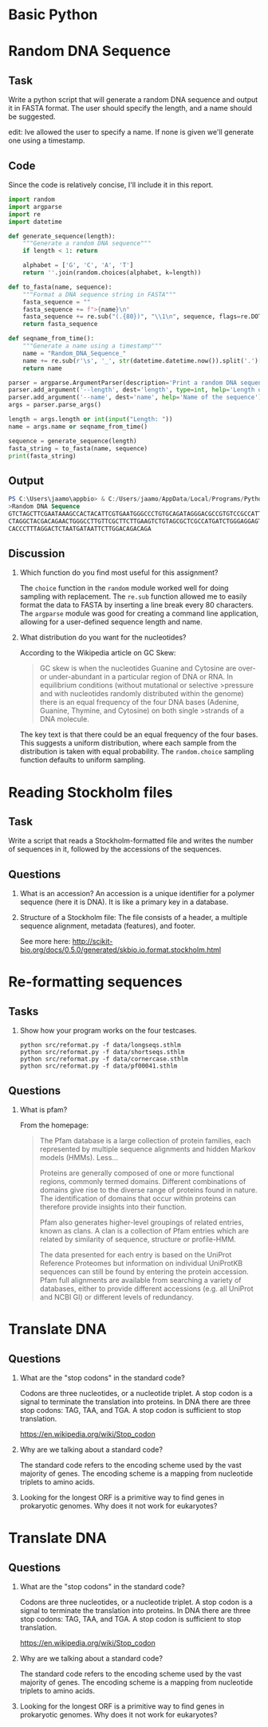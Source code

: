 # Basic Python

# Random DNA Sequence

## Task

Write a python script that will generate a random DNA sequence and output it in FASTA format. The user should specify the length, and a name should be suggested.

edit: Ive allowed the user to specify a name. If none is given we'll generate one using a timestamp.

## Code

Since the code is relatively concise, I'll include it in this report.

```python
import random
import argparse
import re
import datetime

def generate_sequence(length):
    """Generate a random DNA sequence"""
    if length < 1: return

    alphabet = ['G', 'C', 'A', 'T']
    return ''.join(random.choices(alphabet, k=length))

def to_fasta(name, sequence):
    """Format a DNA sequence string in FASTA"""
    fasta_sequence = ""
    fasta_sequence += f">{name}\n"
    fasta_sequence += re.sub("(.{80})", "\\1\n", sequence, flags=re.DOTALL)
    return fasta_sequence

def seqname_from_time():
    """Generate a name using a timestamp"""
    name = "Random_DNA_Sequence_"
    name += re.sub(r'\s', '_', str(datetime.datetime.now()).split('.')[0])
    return name

parser = argparse.ArgumentParser(description='Print a random DNA sequence in FASTA format')
parser.add_argument('--length', dest='length', type=int, help='Length of the DNA sequence')
parser.add_argument('--name', dest='name', help='Name of the sequence')
args = parser.parse_args()

length = args.length or int(input("Length: "))
name = args.name or seqname_from_time()

sequence = generate_sequence(length)
fasta_string = to_fasta(name, sequence)
print(fasta_string)
```

## Output
```powershell
PS C:\Users\jaamo\appbio> & C:/Users/jaamo/AppData/Local/Programs/Python/Python36/python.exe c:/Users/jaamo/appbio/src/randomdna.py --name "Random DNA Sequence" --length 200
>Random DNA Sequence
GTCTAGCTTCGAATAAAGCCACTACATTCGTGAATGGGCCCTGTGCAGATAGGGACGCCGTGTCCGCCATTCAGGCTTTC
CTAGGCTACGACAGAACTGGGCCTTGTTCGCTTCTTGAAGTCTGTAGCGCTCGCCATGATCTGGGAGGAGTGTTCTCCAG
CACCCTTTAGGACTCTAATGATAATTCTTGGACAGACAGA
```

## Discussion
1. Which function do you find most useful for this assignment?

    The `choice` function in the `random` module worked well for doing sampling with replacement. The `re.sub` function allowed me to easily format the data to FASTA by inserting a line break every 80 characters. The `argparse` module was good for creating a command line application, allowing for a user-defined sequence length and name.

2. What distribution do you want for the nucleotides?

    According to the Wikipedia article on GC Skew: 
    >GC skew is when the nucleotides Guanine and Cytosine are over- or under-abundant in a particular region of DNA or RNA. In equilibrium conditions (without mutational or selective >pressure and with nucleotides randomly distributed within the genome) there is an equal frequency of the four DNA bases (Adenine, Guanine, Thymine, and Cytosine) on both single >strands of a DNA molecule.

    The key text is that there could be an equal frequency of the four bases. This suggests a uniform distribution, where each sample from the distribution is taken with equal probability. The `random.choice` sampling function defaults to uniform sampling.

# Reading Stockholm files

## Task
Write a script that reads a Stockholm-formatted file and writes the number of sequences in it, followed by the accessions of the sequences. 

## Questions
1. What is an accession?
    An accession is a unique identifier for a polymer sequence (here it is DNA). It is like a primary key in a database.
2. Structure of a Stockholm file:
    The file consists of a header, a multiple sequence alignment, metadata (features), and footer.
    
    See more here: http://scikit-bio.org/docs/0.5.0/generated/skbio.io.format.stockholm.html

# Re-formatting sequences

## Tasks
1. Show how your program works on the four testcases.
    ```
    python src/reformat.py -f data/longseqs.sthlm
    python src/reformat.py -f data/shortseqs.sthlm
    python src/reformat.py -f data/cornercase.sthlm
    python src/reformat.py -f data/pf00041.sthlm
    ```

## Questions
1. What is pfam?

    From the homepage:

    >The Pfam database is a large collection of protein families, each represented by multiple sequence alignments and hidden Markov models (HMMs). Less...
    >
    >Proteins are generally composed of one or more functional regions, commonly termed domains. Different combinations of domains give rise to the diverse range of proteins found in nature. The identification of domains that occur within proteins can therefore provide insights into their function.
    >
    >Pfam also generates higher-level groupings of related entries, known as clans. A clan is a collection of Pfam entries which are related by similarity of sequence, structure or profile-HMM.
    >
    >The data presented for each entry is based on the UniProt Reference Proteomes but information on individual UniProtKB sequences can still be found by entering the protein accession. Pfam full alignments are available from searching a variety of databases, either to provide different accessions (e.g. all UniProt and NCBI GI) or different levels of redundancy.

# Translate DNA

## Questions
1. What are the "stop codons" in the standard code?
    
    Codons are three nucleotides, or a nucleotide triplet. A stop codon is a signal to terminate the translation into proteins. In DNA there are three stop codons: TAG, TAA, and TGA. A stop codon is sufficient to stop translation.

    https://en.wikipedia.org/wiki/Stop_codon

2. Why are we talking about a standard code?
    
    The standard code refers to the encoding scheme used by the vast majority of genes. The encoding scheme is a mapping from nucleotide triplets to amino acids.

3. Looking for the longest ORF is a primitive way to find genes in prokaryotic genomes. Why does it not work for eukaryotes?

    
# Translate DNA

## Questions
1. What are the "stop codons" in the standard code?
    
    Codons are three nucleotides, or a nucleotide triplet. A stop codon is a signal to terminate the translation into proteins. In DNA there are three stop codons: TAG, TAA, and TGA. A stop codon is sufficient to stop translation.

    https://en.wikipedia.org/wiki/Stop_codon

2. Why are we talking about a standard code?
    
    The standard code refers to the encoding scheme used by the vast majority of genes. The encoding scheme is a mapping from nucleotide triplets to amino acids.

3. Looking for the longest ORF is a primitive way to find genes in prokaryotic genomes. Why does it not work for eukaryotes?

    